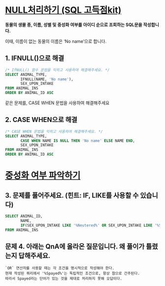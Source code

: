 # [NULL처리하기 (SQL 고득점kit)](https://school.programmers.co.kr/learn/courses/30/lessons/59410)

**동물의 생물 종, 이름, 성별 및 중성화 여부를 아이디 순으로 조회하는 SQL문을 작성합니다.**

이때, 이름이 없는 동물의 이름은 ‘No name’으로 합니다.

## 1. IFNULL()으로 해결

```sql
/* IfNULL() 함수 문법을 익히고 사용하여 해결해주세요. */
SELECT ANIMAL_TYPE,
       IFNULL(NAME, 'No name'),
       SEX_UPON_INTAKE
FROM ANIMAL_INS
ORDER BY ANIMAL_ID ASC
```

같은 문제를, CASE WHEN 문법을 사용하여 해결해주세요

## 2. CASE WHEN으로 해결

```sql
/* CASE WHEN 문법을 익히고 사용하여 해결해주세요. */
SELECT ANIMAL_TYPE,
       CASE WHEN NAME IS NULL THEN 'No name' ELSE NAME END,
       SEX_UPON_INTAKE
FROM ANIMAL_INS
ORDER BY ANIMAL_ID ASC
```

# [중성화 여부 파악하기](https://school.programmers.co.kr/learn/courses/30/lessons/59409#qna)

## 3. 문제를 풀어주세요. (힌트: IF, LIKE를 사용할 수 있습니다)

```sql
SELECT ANIMAL_ID,
       NAME,
       IF(SEX_UPON_INTAKE LIKE '%Neutered%' OR SEX_UPON_INTAKE LIKE '%Spayed%', 'O', 'X') AS 중성화
FROM ANIMAL_INS
```

## 문제 4. 아래는 QnA에 올라온 질문입니다. 왜 풀이가 틀렸는지 답해주세요.

[](https://school.programmers.co.kr/questions/80270)

```
`OR` 연산자를 사용할 때는 각 조건을 명시적으로 작성해야 한다.
현재 작성된 쿼리에서 '%Spayed%'는 독립적인 조건으로, 항상 참으로 간주된다.
따라서 Spayed라는 단어가 있는 것을 제대로 처리하지 못해 오답이다.
```